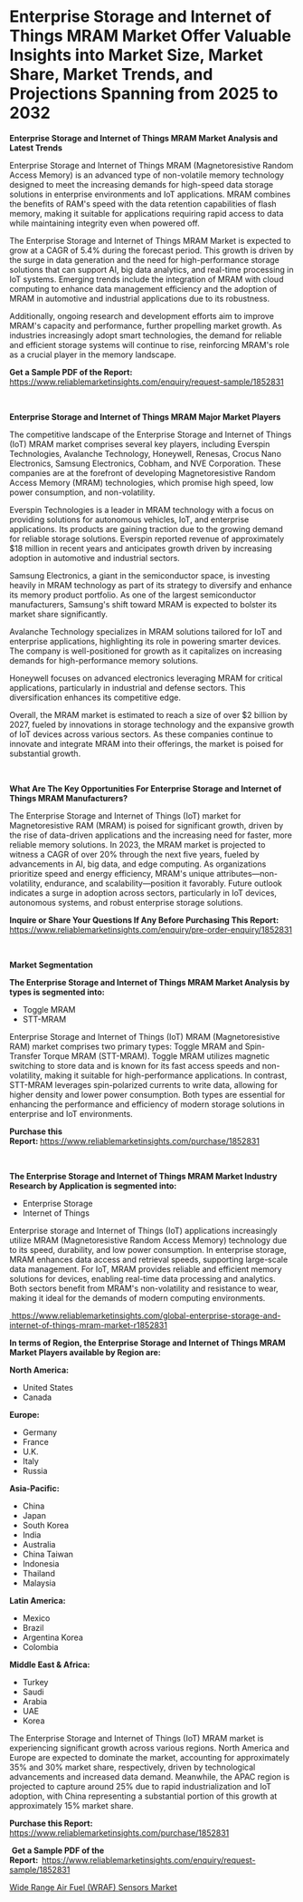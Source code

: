 <p><h1>Enterprise Storage and Internet of Things MRAM Market Offer Valuable Insights into Market Size, Market Share, Market Trends, and Projections Spanning from 2025 to 2032</h1></p><p><strong>Enterprise Storage and Internet of Things MRAM Market Analysis and Latest Trends</strong></p>
<p><p>Enterprise Storage and Internet of Things MRAM (Magnetoresistive Random Access Memory) is an advanced type of non-volatile memory technology designed to meet the increasing demands for high-speed data storage solutions in enterprise environments and IoT applications. MRAM combines the benefits of RAM's speed with the data retention capabilities of flash memory, making it suitable for applications requiring rapid access to data while maintaining integrity even when powered off.</p><p>The Enterprise Storage and Internet of Things MRAM Market is expected to grow at a CAGR of 5.4% during the forecast period. This growth is driven by the surge in data generation and the need for high-performance storage solutions that can support AI, big data analytics, and real-time processing in IoT systems. Emerging trends include the integration of MRAM with cloud computing to enhance data management efficiency and the adoption of MRAM in automotive and industrial applications due to its robustness.</p><p>Additionally, ongoing research and development efforts aim to improve MRAM's capacity and performance, further propelling market growth. As industries increasingly adopt smart technologies, the demand for reliable and efficient storage systems will continue to rise, reinforcing MRAM's role as a crucial player in the memory landscape.</p></p>
<p><strong>Get a Sample PDF of the Report:&nbsp;</strong> <a href="https://www.reliablemarketinsights.com/enquiry/request-sample/1852831?utm_campaign=2282&utm_medium=2&utm_source=Github&utm_content=ia&utm_term=13022025&utm_id=enterprise-storage-and-internet-of-things-mram">https://www.reliablemarketinsights.com/enquiry/request-sample/1852831</a></p>
<p>&nbsp;</p>
<p><strong>Enterprise Storage and Internet of Things MRAM Major Market Players</strong></p>
<p><p>The competitive landscape of the Enterprise Storage and Internet of Things (IoT) MRAM market comprises several key players, including Everspin Technologies, Avalanche Technology, Honeywell, Renesas, Crocus Nano Electronics, Samsung Electronics, Cobham, and NVE Corporation. These companies are at the forefront of developing Magnetoresistive Random Access Memory (MRAM) technologies, which promise high speed, low power consumption, and non-volatility.</p><p>Everspin Technologies is a leader in MRAM technology with a focus on providing solutions for autonomous vehicles, IoT, and enterprise applications. Its products are gaining traction due to the growing demand for reliable storage solutions. Everspin reported revenue of approximately $18 million in recent years and anticipates growth driven by increasing adoption in automotive and industrial sectors.</p><p>Samsung Electronics, a giant in the semiconductor space, is investing heavily in MRAM technology as part of its strategy to diversify and enhance its memory product portfolio. As one of the largest semiconductor manufacturers, Samsung's shift toward MRAM is expected to bolster its market share significantly.</p><p>Avalanche Technology specializes in MRAM solutions tailored for IoT and enterprise applications, highlighting its role in powering smarter devices. The company is well-positioned for growth as it capitalizes on increasing demands for high-performance memory solutions.</p><p>Honeywell focuses on advanced electronics leveraging MRAM for critical applications, particularly in industrial and defense sectors. This diversification enhances its competitive edge.</p><p>Overall, the MRAM market is estimated to reach a size of over $2 billion by 2027, fueled by innovations in storage technology and the expansive growth of IoT devices across various sectors. As these companies continue to innovate and integrate MRAM into their offerings, the market is poised for substantial growth.</p></p>
<p>&nbsp;</p>
<p><strong>What Are The Key Opportunities For Enterprise Storage and Internet of Things MRAM Manufacturers?</strong></p>
<p><p>The Enterprise Storage and Internet of Things (IoT) market for Magnetoresistive RAM (MRAM) is poised for significant growth, driven by the rise of data-driven applications and the increasing need for faster, more reliable memory solutions. In 2023, the MRAM market is projected to witness a CAGR of over 20% through the next five years, fueled by advancements in AI, big data, and edge computing. As organizations prioritize speed and energy efficiency, MRAM's unique attributes—non-volatility, endurance, and scalability—position it favorably. Future outlook indicates a surge in adoption across sectors, particularly in IoT devices, autonomous systems, and robust enterprise storage solutions.</p></p>
<p><strong>Inquire or Share Your Questions If Any Before Purchasing This Report:</strong> <a href="https://www.reliablemarketinsights.com/enquiry/pre-order-enquiry/1852831?utm_campaign=2282&utm_medium=2&utm_source=Github&utm_content=ia&utm_term=13022025&utm_id=enterprise-storage-and-internet-of-things-mram">https://www.reliablemarketinsights.com/enquiry/pre-order-enquiry/1852831</a></p>
<p>&nbsp;</p>
<p><strong>Market Segmentation</strong></p>
<p><strong>The Enterprise Storage and Internet of Things MRAM Market Analysis by types is segmented into:</strong></p>
<p><ul><li>Toggle MRAM</li><li>STT-MRAM</li></ul></p>
<p><p>Enterprise Storage and Internet of Things (IoT) MRAM (Magnetoresistive RAM) market comprises two primary types: Toggle MRAM and Spin-Transfer Torque MRAM (STT-MRAM). Toggle MRAM utilizes magnetic switching to store data and is known for its fast access speeds and non-volatility, making it suitable for high-performance applications. In contrast, STT-MRAM leverages spin-polarized currents to write data, allowing for higher density and lower power consumption. Both types are essential for enhancing the performance and efficiency of modern storage solutions in enterprise and IoT environments.</p></p>
<p><strong>Purchase this Report:&nbsp;</strong><a href="https://www.reliablemarketinsights.com/purchase/1852831?utm_campaign=2282&utm_medium=2&utm_source=Github&utm_content=ia&utm_term=13022025&utm_id=enterprise-storage-and-internet-of-things-mram">https://www.reliablemarketinsights.com/purchase/1852831</a></p>
<p>&nbsp;</p>
<p><strong>The Enterprise Storage and Internet of Things MRAM Market Industry Research by Application is segmented into:</strong></p>
<p><ul><li>Enterprise Storage</li><li>Internet of Things</li></ul></p>
<p><p>Enterprise storage and Internet of Things (IoT) applications increasingly utilize MRAM (Magnetoresistive Random Access Memory) technology due to its speed, durability, and low power consumption. In enterprise storage, MRAM enhances data access and retrieval speeds, supporting large-scale data management. For IoT, MRAM provides reliable and efficient memory solutions for devices, enabling real-time data processing and analytics. Both sectors benefit from MRAM's non-volatility and resistance to wear, making it ideal for the demands of modern computing environments.</p></p>
<p><a href="https://www.reliablemarketinsights.com/global-enterprise-storage-and-internet-of-things-mram-market-r1852831?utm_campaign=2282&utm_medium=2&utm_source=Github&utm_content=ia&utm_term=13022025&utm_id=enterprise-storage-and-internet-of-things-mram">&nbsp;https://www.reliablemarketinsights.com/global-enterprise-storage-and-internet-of-things-mram-market-r1852831</a></p>
<p><strong>In terms of Region, the Enterprise Storage and Internet of Things MRAM Market Players available by Region are:</strong></p>
<p>
    <p> <strong> North America: </strong>
        <ul>
            <li>United States</li>
            <li>Canada</li>
        </ul>
        </p> 
    <p> <strong> Europe: </strong>
        <ul>
            <li>Germany</li>
            <li>France</li>
            <li>U.K.</li>
            <li>Italy</li>
            <li>Russia</li>
        </ul>
        </p> 
    <p> <strong> Asia-Pacific: </strong>
        <ul>
            <li>China</li>
            <li>Japan</li>
            <li>South Korea</li>
            <li>India</li>
            <li>Australia</li>
            <li>China Taiwan</li>
            <li>Indonesia</li>
            <li>Thailand</li>
            <li>Malaysia</li>
        </ul>
        </p> 
    <p> <strong> Latin America: </strong>
        <ul>
            <li>Mexico</li>
            <li>Brazil</li>
            <li>Argentina Korea</li>
            <li>Colombia</li>
        </ul>
        </p> 
    <p> <strong> Middle East & Africa: </strong>
        <ul>
            <li>Turkey</li>
            <li>Saudi</li>
            <li>Arabia</li>
            <li>UAE</li>
            <li>Korea</li>
        </ul>
    </p>
    </p>
<p><p>The Enterprise Storage and Internet of Things (IoT) MRAM market is experiencing significant growth across various regions. North America and Europe are expected to dominate the market, accounting for approximately 35% and 30% market share, respectively, driven by technological advancements and increased data demand. Meanwhile, the APAC region is projected to capture around 25% due to rapid industrialization and IoT adoption, with China representing a substantial portion of this growth at approximately 15% market share.</p></p>
<p><strong>Purchase this Report: </strong><a href="https://www.reliablemarketinsights.com/purchase/1852831?utm_campaign=2282&utm_medium=2&utm_source=Github&utm_content=ia&utm_term=13022025&utm_id=enterprise-storage-and-internet-of-things-mram">https://www.reliablemarketinsights.com/purchase/1852831</a></p>
<p>&nbsp;<strong>Get a Sample PDF of the Report:&nbsp;&nbsp;</strong><a href="https://www.reliablemarketinsights.com/enquiry/request-sample/1852831?utm_campaign=2282&utm_medium=2&utm_source=Github&utm_content=ia&utm_term=13022025&utm_id=enterprise-storage-and-internet-of-things-mram">https://www.reliablemarketinsights.com/enquiry/request-sample/1852831</a></p>
<p><strong></strong></p>
<p><p><a href="https://github.com/FahadAhmed223/Market-Research-Report-List-1/blob/main/wide-range-air-fuel-wraf-sensors-market.md?utm_campaign=2282&utm_medium=2&utm_source=Github&utm_content=ia&utm_term=13022025&utm_id=enterprise-storage-and-internet-of-things-mram">Wide Range Air Fuel (WRAF) Sensors Market</a></p></p>